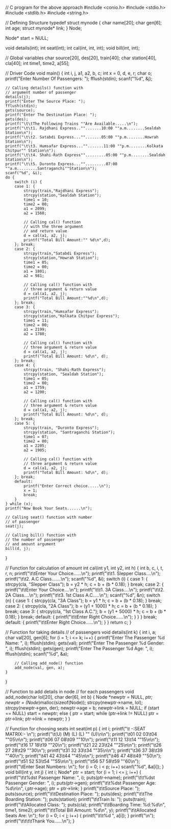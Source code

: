// C program for the above approach
#include <conio.h>
#include <stdio.h>
#include <stdlib.h>
#include <string.h>

// Defining Structure
typedef struct mynode {
	char name[20];
	char gen[6];
	int age;
	struct mynode* link;
} Node;

Node* start = NULL;

void details(int);
int seat(int);
int cal(int, int, int);
void bill(int, int);

// Global variables
char source[20], des[20], train[40];
char station[40], cla[40];
int time1, time2, a[55];

// Driver Code
void main()
{
	int i, j, a1, a2, b, c; 
	int x = 0, d, e, r;
	char o;
	printf("Enter Number Of Passengers: ");
	fflush(stdin);
	scanf("%d", &j);

	// Calling details() function with
	// argument number of passenger
	details(j);
	printf("Enter The Source Place: ");
	fflush(stdin);
	gets(source);
	printf("Enter The Destination Place: ");
	gets(des);
	printf("\t\tThe Following Trains ""Are Available.....\n");
	printf("\t\t1. Rajdhani Express.."".......10:00 ""a.m........Sealdah Station\n");
	printf("\t\t2. Satabdi Express..."".......05:00 ""p.m........Howrah Station\n");
	printf("\t\t3. Humsafar Express..."".......11:00 ""p.m........Kolkata Chitpur"" Station\n");
	printf("\t\t4. Shahi-Rath Express"".........05:00 ""p.m........Sealdah Station\n");
	printf("\t\t5. Duronto Express..."".........07:00 ""a.m.........Santraganchi""Station\n");
	scanf("%d", &i);
	do {
		switch (i) {
		case 1: {
			strcpy(train,"Rajdhani Express");
			strcpy(station,"Sealdah Station");
			time1 = 10;
			time2 = 00;
			a1 = 2099;
			a2 = 1560;

			// Calling cal() function
			// with the three argument
			// and return value
			d = cal(a1, a2, j);
			printf("Total Bill Amount:"" %d\n",d);
		}; break;
		case 2: {
			strcpy(train,"Satabdi Express");
			strcpy(station,"Howrah Station");
			time1 = 05;
			time2 = 00;
			a1 = 1801;
			a2 = 981;

			// Calling cal() function with
			// three argument & return value
			d = cal(a1, a2, j);
			printf("Total Bill Amount:""%d\n",d);
		}; break;
		case 3: {
			strcpy(train,"Humsafar Express");
			strcpy(station,"Kolkata Chitpur Express");
			time1 = 11;
			time2 = 00;
			a1 = 2199;
			a2 = 1780;

			// Calling cal() function with
			// three argument & return value
			d = cal(a1, a2, j);
			printf("Total Bill Amount: %d\n", d);
		}; break;
		case 4: {
			strcpy(train, "Shahi-Rath Express");
			strcpy(station, "Sealdah Station");
			time1 = 05;
			time2 = 00;
			a1 = 1759;
			a2 = 1200;

			// Calling cal() function with
			// three argument & return value
			d = cal(a1, a2, j);
			printf("Total Bill Amount: %d\n", d);
		}; break;
		case 5: {
			strcpy(train, "Duronto Express");
			strcpy(station, "Santraganchi Station");
			time1 = 07;
			time2 = 00;
			a1 = 2205;
			a2 = 1905;

			// Calling cal() function with
			// three argument & return value
			d = cal(a1, a2, j);
			printf("Total Bill Amount: %d\n", d);
		}; break;
		default:
			printf("Enter Correct choice.....\n");
			x = 1;
			break;
		}
	} while (x);
	printf("Now Book Your Seats......\n");

	// Calling seat() function with number
	// of passenger
	seat(j);

	// Calling bill() function with
	// the number of passenger
	// and amount argument
	bill(d, j);
}

// Function for calculation of amount
int cal(int y1, int y2, int h)
{
	int b, c, i, t, r, n;
	printf("\t\tEnter Your Choice......\n");
	printf("\t\t1. Slepper Class....\n");
	printf("\t\t2. A.C Class.......\n");
	scanf("%d", &i);
	switch (i) {
	case 1: {
		strcpy(cla, "Slepper Class");
		b = y2 * h;
		c = b + (b * 0.18);
	} break;
	case 2: {
		printf("\t\tEnter Your Choice....\n");
		printf("\t\t1. 3A Class....\n");
		printf("\t\t2. 2A Class....\n");
		printf("\t\t3. 1st Class A.C.....\n");
		scanf("%d", &n);
		switch (n) {
		case 1: {
			strcpy(cla, "3A Class");
			b = y1 * h;
			c = b + (b * 0.18);
		} break;
		case 2: {
			strcpy(cla, "2A Class");
			b = (y1 + 1000) * h;
			c = b + (b * 0.18);
		} break;
		case 3: {
			strcpy(cla, "1st Class A.C.");
			b = (y1 + 5000) * h;
			c = b + (b * 0.18);
		} break;
		default: {
			printf("\t\tEnter Right Choice......\n");
		}
		}
	} break;
	default: {
		printf("\t\tEnter Right Choice......\n");
	}
	}
	return c;
}

// Function for taking details
// of passengers
void details(int k)
{
	int i, a;
	char val[20], gen[6];
	for (i = 1; i <= k; i++) {
		printf("Enter The  Passenger %d Name: ", i);
		fflush(stdin);
		gets(val);
		printf("Enter The  Passenger %d Gender: ", i);
		fflush(stdin);
		gets(gen);
		printf("Enter The  Passenger %d Age: ", i);
		fflush(stdin);
		scanf("%d", &a);

		// Calling add_node() function
		add_node(val, gen, a);
	}
}

// Function to add details in node
// for each passengers
void add_node(char lol[20], char der[6], int b)
{
	Node *newptr = NULL, *ptr;
	newptr = (Node*)malloc(sizeof(Node));
	strcpy(newptr->name, lol);
	strcpy(newptr->gen, der);
	newptr->age = b;
	newptr->link = NULL;
	if (start == NULL)
		start = newptr;
	else {
		ptr = start;
		while (ptr->link != NULL)
			ptr = ptr->link;
		ptr->link = newptr;
	}
}

// Function for choosing seats
int seat(int p)
{
	int i;
	printf("\t		 -:SEAT MATRIX:-	 \n");
	printf("\t(U) (M)	 (L) (L) "" (U)\n\n");
	printf("\t01 02	 03\t04	 ""05\n\n");
	printf("\t06 07	 08\t09	 ""10\n");
	printf("\t11 12	 13\t14	 ""15\n\n");
	printf("\t16 17	 18\t19	 ""20\n");
	printf("\t21 22	 23\t24	 ""25\n\n");
	printf("\t26 27	 28\t29	 ""30\n");
	printf("\t31 32	 33\t34	 ""35\n\n");
	printf("\t36 37	 38\t39	 ""40\n");
	printf("\t41 42	 43\t44	 ""45\n\n");
	printf("\t46 47	 48\t49	 ""50\n");
	printf("\t51 52	 53\t54	 ""55\n\n");
	printf("\t56 57	 58\t59	 ""60\n");
	printf("\tEnter Seat Numbers: \n");
	for (i = 0; i < p; i++)
		scanf("%d", &a[i]);
}
void bill(int y, int j)
{
	int i;
	Node* ptr = start;
	for (i = 1; i <= j; i++) {
		printf("\t\t\%dst Passenger Name: ", i);
		puts(ptr->name);
		printf("\t\t%dst Passenger Gender: ", i);
		puts(ptr->gen);
		printf("\t\t%dst Passenger Age: %d\n\n", i,ptr->age);
		ptr = ptr->link;
	}
	printf("\t\tSource Place: ");
	puts(source);
	printf("\t\tDestination Place: ");
	puts(des);
	printf("\t\tThe Boarding Station: ");
	puts(station);
	printf("\t\tTrain Is: ");
	puts(train);
	printf("\t\tAllocated Class: ");
	puts(cla);
	printf("\t\tBoarding Time: %d:%d\n", time1, time2);
	printf("\t\tTotal Bill Amount: %d\n", y);
	printf("\t\tAllocated Seats Are: \n");
	for (i = 0; i < j; i++) 
	{
		printf("\t\t%d ", a[i]);
	}
	printf("\n");
	printf("\t\t\t\tThank You......\n");
}

